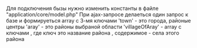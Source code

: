 Для подключения бызы нужно изменить константы в файле "application/core/model.php"
При ajax-запросе делаеться один запрос к базе и формируеться array с 3-мя ключами
'town' - это города, районые центры
'aray' - это районы выбраной области
'villageOfAray' - array c ключами , где ключ это название района , содержимое - села этого района
